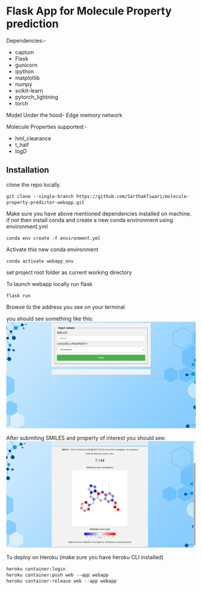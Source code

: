 # Flask App for Molecule Property prediction





Dependencies:-
* captum
* Flask
* gunicorn
* ipython
* matplotlib
* numpy
* scikit-learn
* pytorch_lightning
* torch

Model Under the hood- Edge memory network

Molecule Properties supported:-
* hml_clearance
* t_half
* logD

## Installation
clone the repo locally.
```
git clone --single-branch https://github.com/SarthakTiwari/molecule-property-predictor-webapp.git
```
Make sure you have above mentioned dependencies installed on machine.
if not then install conda and create a new conda environment using environment.yml 

```
conda env create -f environment.yml
```

Activate this new conda environment
```
conda activate webapp_env
```
set project root folder as current working directory 

To launch webapp locally run flask 
```
flask run
```

Browse to the address you see on your terminal

you should see something like this:
![main.html](./static/images/Screenshot_1.png)


After submiting SMILES and property of interest
you should see:
![result](./static/images/screenshot_2.png)

To deploy on Heroku
(make sure you have heroku CLI installed)
```
heroku container:login
heroku container:push web --app webapp
heroku container:release web --app webapp
```
